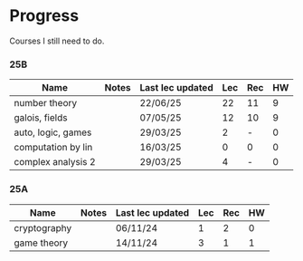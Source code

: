 # Progress

Courses I still need to do.

### 25B

| Name               | Notes | Last lec updated | Lec | Rec | HW |
|--------------------|-------|------------------|-----|-----|----|
| number theory      |       | 22/06/25         | 22  | 11  | 9  |
| galois, fields     |       | 07/05/25         | 12  | 10  | 9  |
| auto, logic, games |       | 29/03/25         | 2   | -   | 0  |
| computation by lin |       | 16/03/25         | 0   | 0   | 0  |
| complex analysis 2 |       | 29/03/25         | 4   | -   | 0  |

### 25A

| Name         | Notes | Last lec updated | Lec | Rec | HW |
|--------------|-------|------------------|-----|-----|----|
| cryptography |       | 06/11/24         | 1   | 2   | 0  |
| game theory  |       | 14/11/24         | 3   | 1   | 1  |
